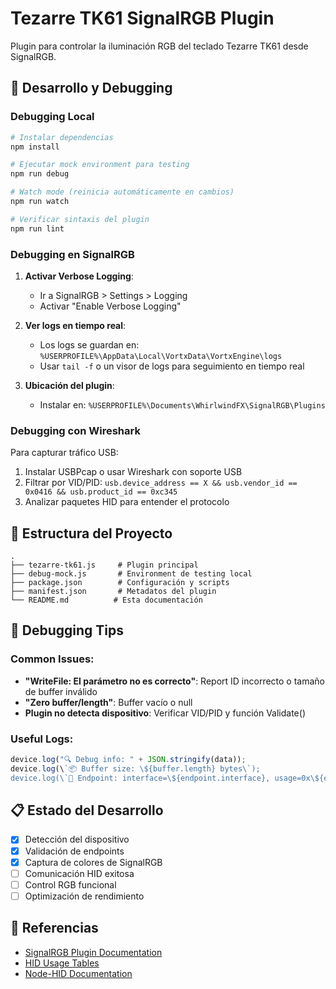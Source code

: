 # Tezarre TK61 SignalRGB Plugin

Plugin para controlar la iluminación RGB del teclado Tezarre TK61 desde SignalRGB.

## 🔧 Desarrollo y Debugging

### Debugging Local
```bash
# Instalar dependencias
npm install

# Ejecutar mock environment para testing
npm run debug

# Watch mode (reinicia automáticamente en cambios)
npm run watch

# Verificar sintaxis del plugin
npm run lint
```

### Debugging en SignalRGB

1. **Activar Verbose Logging**:
   - Ir a SignalRGB > Settings > Logging
   - Activar "Enable Verbose Logging"

2. **Ver logs en tiempo real**:
   - Los logs se guardan en: `%USERPROFILE%\AppData\Local\VortxData\VortxEngine\logs`
   - Usar `tail -f` o un visor de logs para seguimiento en tiempo real

3. **Ubicación del plugin**:
   - Instalar en: `%USERPROFILE%\Documents\WhirlwindFX\SignalRGB\Plugins`

### Debugging con Wireshark

Para capturar tráfico USB:
1. Instalar USBPcap o usar Wireshark con soporte USB
2. Filtrar por VID/PID: `usb.device_address == X && usb.vendor_id == 0x0416 && usb.product_id == 0xc345`
3. Analizar paquetes HID para entender el protocolo

## 📝 Estructura del Proyecto

```
.
├── tezarre-tk61.js     # Plugin principal
├── debug-mock.js       # Environment de testing local
├── package.json        # Configuración y scripts
├── manifest.json       # Metadatos del plugin
└── README.md          # Esta documentación
```

## 🐛 Debugging Tips

### Common Issues:
- **"WriteFile: El parámetro no es correcto"**: Report ID incorrecto o tamaño de buffer inválido
- **"Zero buffer/length"**: Buffer vacío o null
- **Plugin no detecta dispositivo**: Verificar VID/PID y función Validate()

### Useful Logs:
```javascript
device.log("🔍 Debug info: " + JSON.stringify(data));
device.log(\`📦 Buffer size: \${buffer.length} bytes\`);
device.log(\`🎯 Endpoint: interface=\${endpoint.interface}, usage=0x\${endpoint.usage?.toString(16)}\`);
```

## 📋 Estado del Desarrollo

- [x] Detección del dispositivo
- [x] Validación de endpoints
- [x] Captura de colores de SignalRGB
- [ ] Comunicación HID exitosa
- [ ] Control RGB funcional
- [ ] Optimización de rendimiento

## 🔗 Referencias

- [SignalRGB Plugin Documentation](https://docs.signalrgb.com/)
- [HID Usage Tables](https://usb.org/sites/default/files/hut1_12v2.pdf)
- [Node-HID Documentation](https://github.com/node-hid/node-hid)

